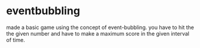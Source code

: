 # eventbubbling
made a basic game using the concept of event-bubbling. you have to hit the the given number and have to make a maximum score in the given interval of time.
